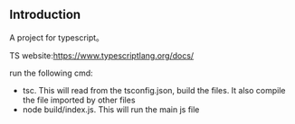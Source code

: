 ## Introduction
A project for typescript。

TS website:https://www.typescriptlang.org/docs/

run the following cmd:
* tsc. This will read from the tsconfig.json, build the files. It also compile the file imported by other files
* node build/index.js. This will run the main js file
